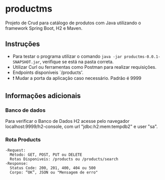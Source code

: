 # productms

  Projeto de Crud para catálogo de produtos com Java utilizando o framework Spring Boot, H2 e Maven.
  
## Instruções
  - Para testar o programa utilizar o comando `java -jar productms-0.0.1-SNAPSHOT.jar`, verifique se está na pasta correta.
  - Utilizar Curl ou ferramentas como Postman para realizar requisições.
  - Endpoints disponíveis `/products'.
  - :exclamation: Mudar a porta da aplicação caso necessário. Padrão é 9999
  
## Informações adicionais

### Banco de dados
  Para verificar o Banco de Dados H2 acesse pelo navegador localhost:9999/h2-console, com url "jdbc:h2:mem:tempdb2" e user "sa".

### Rota Products
    -Request:
      Método: GET, POST, PUT ou DELETE
      Rotas Disponiveis: /products ou /products/search 
    -Response: 
      Status Code: 200, 201, 400, 404 ou 500
      Corpo: “OK”, JSON ou "Mensagem de erro"
 
